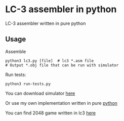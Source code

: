 # LC-3 assembler in python

LC-3 assembler written in pure python

## Usage

Assemble

```
python3 lc3.py [file]  # lc3 *.asm file
# Output *.obj file that can be run with simulator
```

Run tests:

```
python3 run-tests.py
```

You can download simulator [here](http://highered.mheducation.com/sites/0072467509/student_view0/lc-3_simulator.html)

Or use my own implementation written in pure [python](https://github.com/paul-nameless/lc3-vm)

You can find 2048 game written in lc3 [here](https://github.com/rpendleton/lc3-2048)

